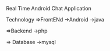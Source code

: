 Real Time  Android  Chat Application

Technology
   =>FrontENd
     ->Android 
     ->java

   =>Backend
      ->php

   =>  Database
       ->mysql

